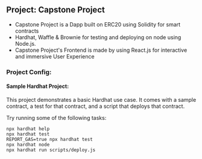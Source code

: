 ## Project: Capstone Project

- Capstone Project is a Dapp built on ERC20 using Solidity for smart contracts
- Hardhat, Waffle & Brownie for testing and deploying on node using Node.js.
- Capstone Project's Frontend is made by using React.js for interactive and immersive User Experience

### Project Config:
####  Sample Hardhat Project:
This project demonstrates a basic Hardhat use case. It comes with a sample contract, a test for that contract, and a script that deploys that contract.

Try running some of the following tasks:

```shell
npx hardhat help
npx hardhat test
REPORT_GAS=true npx hardhat test
npx hardhat node
npx hardhat run scripts/deploy.js
```
